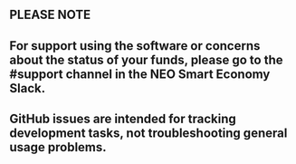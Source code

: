 ## PLEASE NOTE

## For support using the software or concerns about the status of your funds, please go to the #support channel in the NEO Smart Economy Slack.

## GitHub issues are intended for tracking development tasks, not troubleshooting general usage problems.
